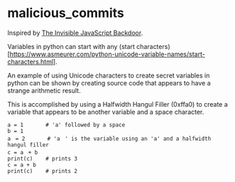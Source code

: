 # malicious_commits

Inspired by [The Invisible JavaScript Backdoor](https://certitude.consulting/blog/en/invisible-backdoor/).

Variables in python can start with any (start characters)[https://www.asmeurer.com/python-unicode-variable-names/start-characters.html].

An example of using Unicode characters to create secret variables in python can
be shown by creating source code that appears to have a strange arithmetic result.

This is accomplished by using a Halfwidth Hangul Filler (0xffa0) to create a variable
that appears to be another variable and a space character.

```
a = 1       # 'a' followed by a space
b = 1
aﾠ= 2       # 'aﾠ' is the variable using an 'a' and a halfwidth hangul filler
c = aﾠ+ b
print(c)    # prints 3
c = a + b
print(c)    # prints 2
```

